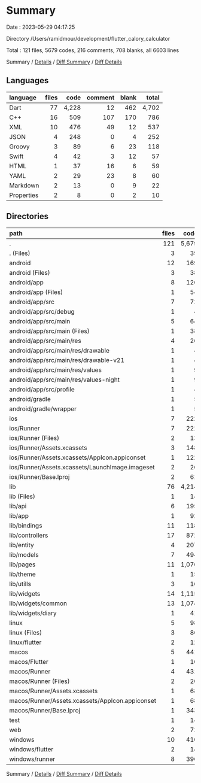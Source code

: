 # Summary

Date : 2023-05-29 04:17:25

Directory /Users/ramidmour/development/flutter_calory_calculator

Total : 121 files,  5679 codes, 216 comments, 708 blanks, all 6603 lines

Summary / [Details](details.md) / [Diff Summary](diff.md) / [Diff Details](diff-details.md)

## Languages
| language | files | code | comment | blank | total |
| :--- | ---: | ---: | ---: | ---: | ---: |
| Dart | 77 | 4,228 | 12 | 462 | 4,702 |
| C++ | 16 | 509 | 107 | 170 | 786 |
| XML | 10 | 476 | 49 | 12 | 537 |
| JSON | 4 | 248 | 0 | 4 | 252 |
| Groovy | 3 | 89 | 6 | 23 | 118 |
| Swift | 4 | 42 | 3 | 12 | 57 |
| HTML | 1 | 37 | 16 | 6 | 59 |
| YAML | 2 | 29 | 23 | 8 | 60 |
| Markdown | 2 | 13 | 0 | 9 | 22 |
| Properties | 2 | 8 | 0 | 2 | 10 |

## Directories
| path | files | code | comment | blank | total |
| :--- | ---: | ---: | ---: | ---: | ---: |
| . | 121 | 5,679 | 216 | 708 | 6,603 |
| . (Files) | 3 | 39 | 23 | 15 | 77 |
| android | 12 | 169 | 53 | 34 | 256 |
| android (Files) | 3 | 38 | 0 | 10 | 48 |
| android/app | 8 | 126 | 53 | 23 | 202 |
| android/app (Files) | 1 | 54 | 6 | 14 | 74 |
| android/app/src | 7 | 72 | 47 | 9 | 128 |
| android/app/src/debug | 1 | 4 | 4 | 1 | 9 |
| android/app/src/main | 5 | 64 | 39 | 7 | 110 |
| android/app/src/main (Files) | 1 | 38 | 7 | 1 | 46 |
| android/app/src/main/res | 4 | 26 | 32 | 6 | 64 |
| android/app/src/main/res/drawable | 1 | 4 | 7 | 2 | 13 |
| android/app/src/main/res/drawable-v21 | 1 | 4 | 7 | 2 | 13 |
| android/app/src/main/res/values | 1 | 9 | 9 | 1 | 19 |
| android/app/src/main/res/values-night | 1 | 9 | 9 | 1 | 19 |
| android/app/src/profile | 1 | 4 | 4 | 1 | 9 |
| android/gradle | 1 | 5 | 0 | 1 | 6 |
| android/gradle/wrapper | 1 | 5 | 0 | 1 | 6 |
| ios | 7 | 222 | 2 | 9 | 233 |
| ios/Runner | 7 | 222 | 2 | 9 | 233 |
| ios/Runner (Files) | 2 | 13 | 0 | 3 | 16 |
| ios/Runner/Assets.xcassets | 3 | 148 | 0 | 4 | 152 |
| ios/Runner/Assets.xcassets/AppIcon.appiconset | 1 | 122 | 0 | 1 | 123 |
| ios/Runner/Assets.xcassets/LaunchImage.imageset | 2 | 26 | 0 | 3 | 29 |
| ios/Runner/Base.lproj | 2 | 61 | 2 | 2 | 65 |
| lib | 76 | 4,214 | 2 | 455 | 4,671 |
| lib (Files) | 1 | 14 | 0 | 2 | 16 |
| lib/api | 6 | 195 | 0 | 40 | 235 |
| lib/app | 1 | 92 | 0 | 3 | 95 |
| lib/bindings | 11 | 118 | 0 | 23 | 141 |
| lib/controllers | 17 | 872 | 0 | 151 | 1,023 |
| lib/entity | 4 | 207 | 0 | 39 | 246 |
| lib/models | 7 | 494 | 0 | 86 | 580 |
| lib/pages | 11 | 1,076 | 0 | 45 | 1,121 |
| lib/theme | 1 | 15 | 0 | 2 | 17 |
| lib/utills | 3 | 16 | 2 | 6 | 24 |
| lib/widgets | 14 | 1,115 | 0 | 58 | 1,173 |
| lib/widgets/common | 13 | 1,074 | 0 | 55 | 1,129 |
| lib/widgets/diary | 1 | 41 | 0 | 3 | 44 |
| linux | 5 | 98 | 27 | 38 | 163 |
| linux (Files) | 3 | 86 | 18 | 27 | 131 |
| linux/flutter | 2 | 12 | 9 | 11 | 32 |
| macos | 5 | 441 | 3 | 12 | 456 |
| macos/Flutter | 1 | 10 | 3 | 4 | 17 |
| macos/Runner | 4 | 431 | 0 | 8 | 439 |
| macos/Runner (Files) | 2 | 20 | 0 | 6 | 26 |
| macos/Runner/Assets.xcassets | 1 | 68 | 0 | 1 | 69 |
| macos/Runner/Assets.xcassets/AppIcon.appiconset | 1 | 68 | 0 | 1 | 69 |
| macos/Runner/Base.lproj | 1 | 343 | 0 | 1 | 344 |
| test | 1 | 14 | 10 | 7 | 31 |
| web | 2 | 72 | 16 | 7 | 95 |
| windows | 10 | 410 | 80 | 131 | 621 |
| windows/flutter | 2 | 14 | 9 | 11 | 34 |
| windows/runner | 8 | 396 | 71 | 120 | 587 |

Summary / [Details](details.md) / [Diff Summary](diff.md) / [Diff Details](diff-details.md)